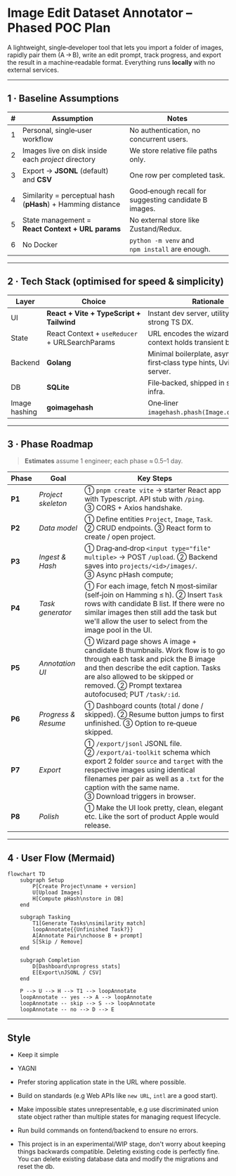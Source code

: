# Image Edit Dataset Annotator – Phased POC Plan

A lightweight, single‑developer tool that lets you import a folder of images, rapidly pair them (A → B), write an edit prompt, track progress, and export the result in a machine‑readable format.  Everything runs **locally** with no external services.

---

## 1 · Baseline Assumptions

| # | Assumption                                                  | Notes                                                 |
| - | ----------------------------------------------------------- | ----------------------------------------------------- |
| 1 | Personal, single‑user workflow                              | No authentication, no concurrent users.               |
| 2 | Images live on disk inside each *project* directory         | We store relative file paths only.                    |
| 3 | Export → **JSONL** (default) and **CSV**                    | One row per completed task.                           |
| 4 | Similarity = perceptual hash (**pHash**) + Hamming distance | Good‑enough recall for suggesting candidate B images. |
| 5 | State management = **React Context + URL params**           | No external store like Zustand/Redux.                 |
| 6 | No Docker                                                   | `python -m venv` and `npm install` are enough.        |

---

## 2 · Tech Stack (optimised for speed & simplicity)

| Layer         | Choice                                         | Rationale                                                               |
| ------------- | ---------------------------------------------- | ----------------------------------------------------------------------- |
| UI            | **React + Vite + TypeScript + Tailwind**       | Instant dev server, utility CSS, strong TS DX.                          |
| State         | React Context + `useReducer` + URLSearchParams | URL encodes the wizard step & IDs, context holds transient bits.        |
| Backend       | **Golang**                      | Minimal boilerplate, async, first‑class type hints, Uvicorn dev server. |
| DB            | **SQLite**                        | File‑backed, shipped in stdlib; zero infra.                             |
| Image hashing | **goimagehash**                         | One‑liner `imagehash.phash(Image.open(path))`.                          |

---

## 3 · Phase Roadmap

> **Estimates** assume 1 engineer; each phase ≈ 0.5–1 day.

| Phase  | Goal                | Key Steps                                                                                                                                                       |
| ------ | ------------------- | --------------------------------------------------------------------------------------------------------------------------------------------------------------- |
| **P1** | *Project skeleton*  | ① `pnpm create vite` → starter React app with Typescript. API stub with `/ping`. ③ CORS + Axios handshake.                                                                |
| **P2** | *Data model*        | ① Define entities `Project`, `Image`, `Task`. ② CRUD endpoints. ③ React form to create / open project.                                                 |
| **P3** | *Ingest & Hash*     | ① Drag‑and‑drop `<input type="file" multiple>` → POST `/upload`. ② Backend saves into `projects/<id>/images/`. ③ Async pHash compute;         |
| **P4** | *Task generator*    | ① For each image, fetch N most‑similar (self‑join on Hamming ≤ h). ② Insert `Task` rows with candidate B list. If there were no similar images then still add the task but we'll allow the user to select from the image pool in the UI.                                                  |
| **P5** | *Annotation UI*     | ① Wizard page shows A image + candidate B thumbnails. Work flow is to go through each task and pick the B image and then describe the edit caption. Tasks are also allowed to be skipped or removed. ② Prompt textarea autofocused; PUT `/task/:id`. |
| **P6** | *Progress & Resume* | ① Dashboard counts (total / done / skipped). ② Resume button jumps to first unfinished. ③ Option to re‑queue skipped.                                           |
| **P7** | *Export*            | ① `/export/jsonl` JSONL file. ② `/export/ai-toolkit` schema which export 2 folder `source` and `target` with the respective images using identical filenames per pair as well as a `.txt` for the caption with the same name. ③ Download triggers in browser.                                                             |
| **P8** | *Polish*            | ① Make the UI look pretty, clean, elegant etc. Like the sort of product Apple would release.                                                                                   |

---

## 4 · User Flow (Mermaid)

```mermaid
flowchart TD
    subgraph Setup
        P[Create Project\nname + version]
        U[Upload Images]
        H[Compute pHash\nstore in DB]
    end

    subgraph Tasking
        T1[Generate Tasks\nsimilarity match]
        loopAnnotate{{Unfinished Task?}}
        A[Annotate Pair\nchoose B + prompt]
        S[Skip / Remove]
    end

    subgraph Completion
        D[Dashboard\nprogress stats]
        E[Export\nJSONL / CSV]
    end

    P --> U --> H --> T1 --> loopAnnotate
    loopAnnotate -- yes --> A --> loopAnnotate
    loopAnnotate -- skip --> S --> loopAnnotate
    loopAnnotate -- no --> D --> E
```

---

## Style

- Keep it simple
- YAGNI
- Prefer storing application state in the URL where possible.
- Build on standards (e.g Web APIs like `new URL`, `intl` are a good start).
- Make impossible states unrepresentable, e.g use discriminated union state object rather than multiple states for managing request lifecycle.

- Run build commands on fontend/backend to ensure no errors.
- This project is in an experimental/WIP stage, don't worry about keeping things backwards compatible. Deleting existing code is perfectly fine. You can delete existing database data and modify the migrations and reset the db.
